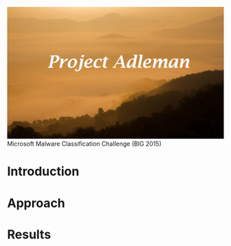 ![Project Adleman Cover](img/cover/Project_Adleman_Cover.png)
Microsoft Malware Classification Challenge (BIG 2015)

# Introduction


# Approach


# Results



